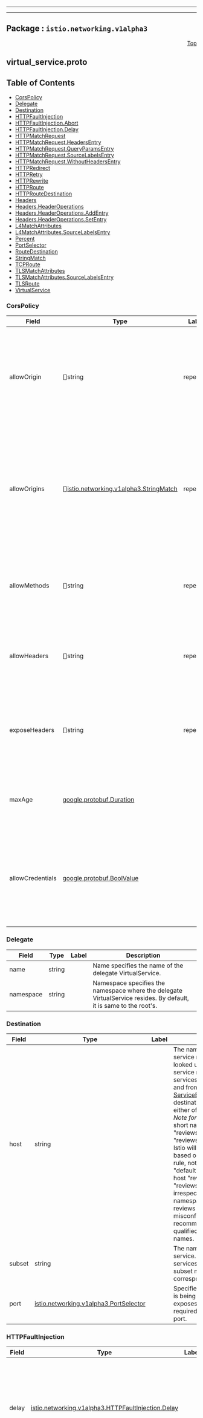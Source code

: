 
---

---

## Package : `istio.networking.v1alpha3`



<a name="top"></a>

<a name="API Reference for virtual_service.proto"></a>
<p align="right"><a href="#top">Top</a></p>

## virtual_service.proto


## Table of Contents
  - [CorsPolicy](#istio.networking.v1alpha3.CorsPolicy)
  - [Delegate](#istio.networking.v1alpha3.Delegate)
  - [Destination](#istio.networking.v1alpha3.Destination)
  - [HTTPFaultInjection](#istio.networking.v1alpha3.HTTPFaultInjection)
  - [HTTPFaultInjection.Abort](#istio.networking.v1alpha3.HTTPFaultInjection.Abort)
  - [HTTPFaultInjection.Delay](#istio.networking.v1alpha3.HTTPFaultInjection.Delay)
  - [HTTPMatchRequest](#istio.networking.v1alpha3.HTTPMatchRequest)
  - [HTTPMatchRequest.HeadersEntry](#istio.networking.v1alpha3.HTTPMatchRequest.HeadersEntry)
  - [HTTPMatchRequest.QueryParamsEntry](#istio.networking.v1alpha3.HTTPMatchRequest.QueryParamsEntry)
  - [HTTPMatchRequest.SourceLabelsEntry](#istio.networking.v1alpha3.HTTPMatchRequest.SourceLabelsEntry)
  - [HTTPMatchRequest.WithoutHeadersEntry](#istio.networking.v1alpha3.HTTPMatchRequest.WithoutHeadersEntry)
  - [HTTPRedirect](#istio.networking.v1alpha3.HTTPRedirect)
  - [HTTPRetry](#istio.networking.v1alpha3.HTTPRetry)
  - [HTTPRewrite](#istio.networking.v1alpha3.HTTPRewrite)
  - [HTTPRoute](#istio.networking.v1alpha3.HTTPRoute)
  - [HTTPRouteDestination](#istio.networking.v1alpha3.HTTPRouteDestination)
  - [Headers](#istio.networking.v1alpha3.Headers)
  - [Headers.HeaderOperations](#istio.networking.v1alpha3.Headers.HeaderOperations)
  - [Headers.HeaderOperations.AddEntry](#istio.networking.v1alpha3.Headers.HeaderOperations.AddEntry)
  - [Headers.HeaderOperations.SetEntry](#istio.networking.v1alpha3.Headers.HeaderOperations.SetEntry)
  - [L4MatchAttributes](#istio.networking.v1alpha3.L4MatchAttributes)
  - [L4MatchAttributes.SourceLabelsEntry](#istio.networking.v1alpha3.L4MatchAttributes.SourceLabelsEntry)
  - [Percent](#istio.networking.v1alpha3.Percent)
  - [PortSelector](#istio.networking.v1alpha3.PortSelector)
  - [RouteDestination](#istio.networking.v1alpha3.RouteDestination)
  - [StringMatch](#istio.networking.v1alpha3.StringMatch)
  - [TCPRoute](#istio.networking.v1alpha3.TCPRoute)
  - [TLSMatchAttributes](#istio.networking.v1alpha3.TLSMatchAttributes)
  - [TLSMatchAttributes.SourceLabelsEntry](#istio.networking.v1alpha3.TLSMatchAttributes.SourceLabelsEntry)
  - [TLSRoute](#istio.networking.v1alpha3.TLSRoute)
  - [VirtualService](#istio.networking.v1alpha3.VirtualService)







<a name="istio.networking.v1alpha3.CorsPolicy"></a>

### CorsPolicy



| Field | Type | Label | Description |
| ----- | ---- | ----- | ----------- |
| allowOrigin | []string | repeated | The list of origins that are allowed to perform CORS requests. The content will be serialized into the Access-Control-Allow-Origin header. Wildcard * will allow all origins. $hide_from_docs |
  | allowOrigins | [][istio.networking.v1alpha3.StringMatch](.././istio.io.api.networking.v1alpha3.virtual_service#istio.networking.v1alpha3.StringMatch) | repeated | String patterns that match allowed origins. An origin is allowed if any of the string matchers match. If a match is found, then the outgoing Access-Control-Allow-Origin would be set to the origin as provided by the client. |
  | allowMethods | []string | repeated | List of HTTP methods allowed to access the resource. The content will be serialized into the Access-Control-Allow-Methods header. |
  | allowHeaders | []string | repeated | List of HTTP headers that can be used when requesting the resource. Serialized to Access-Control-Allow-Headers header. |
  | exposeHeaders | []string | repeated | A list of HTTP headers that the browsers are allowed to access. Serialized into Access-Control-Expose-Headers header. |
  | maxAge | [google.protobuf.Duration](.././github.com.solo-io.protoc-gen-ext.external.google.protobuf.duration#google.protobuf.Duration) |  | Specifies how long the results of a preflight request can be cached. Translates to the `Access-Control-Max-Age` header. |
  | allowCredentials | [google.protobuf.BoolValue](.././github.com.solo-io.protoc-gen-ext.external.google.protobuf.wrappers#google.protobuf.BoolValue) |  | Indicates whether the caller is allowed to send the actual request (not the preflight) using credentials. Translates to `Access-Control-Allow-Credentials` header. |
  





<a name="istio.networking.v1alpha3.Delegate"></a>

### Delegate



| Field | Type | Label | Description |
| ----- | ---- | ----- | ----------- |
| name | string |  | Name specifies the name of the delegate VirtualService. |
  | namespace | string |  | Namespace specifies the namespace where the delegate VirtualService resides. By default, it is same to the root's. |
  





<a name="istio.networking.v1alpha3.Destination"></a>

### Destination



| Field | Type | Label | Description |
| ----- | ---- | ----- | ----------- |
| host | string |  | The name of a service from the service registry. Service names are looked up from the platform's service registry (e.g., Kubernetes services, Consul services, etc.) and from the hosts declared by [ServiceEntry](https://istio.io/docs/reference/config/networking/service-entry/#ServiceEntry). Traffic forwarded to destinations that are not found in either of the two, will be dropped.<br>*Note for Kubernetes users*: When short names are used (e.g. "reviews" instead of "reviews.default.svc.cluster.local"), Istio will interpret the short name based on the namespace of the rule, not the service. A rule in the "default" namespace containing a host "reviews will be interpreted as "reviews.default.svc.cluster.local", irrespective of the actual namespace associated with the reviews service. To avoid potential misconfiguration, it is recommended to always use fully qualified domain names over short names. |
  | subset | string |  | The name of a subset within the service. Applicable only to services within the mesh. The subset must be defined in a corresponding DestinationRule. |
  | port | [istio.networking.v1alpha3.PortSelector](.././istio.io.api.networking.v1alpha3.virtual_service#istio.networking.v1alpha3.PortSelector) |  | Specifies the port on the host that is being addressed. If a service exposes only a single port it is not required to explicitly select the port. |
  





<a name="istio.networking.v1alpha3.HTTPFaultInjection"></a>

### HTTPFaultInjection



| Field | Type | Label | Description |
| ----- | ---- | ----- | ----------- |
| delay | [istio.networking.v1alpha3.HTTPFaultInjection.Delay](.././istio.io.api.networking.v1alpha3.virtual_service#istio.networking.v1alpha3.HTTPFaultInjection.Delay) |  | Delay requests before forwarding, emulating various failures such as network issues, overloaded upstream service, etc. |
  | abort | [istio.networking.v1alpha3.HTTPFaultInjection.Abort](.././istio.io.api.networking.v1alpha3.virtual_service#istio.networking.v1alpha3.HTTPFaultInjection.Abort) |  | Abort Http request attempts and return error codes back to downstream service, giving the impression that the upstream service is faulty. |
  





<a name="istio.networking.v1alpha3.HTTPFaultInjection.Abort"></a>

### HTTPFaultInjection.Abort



| Field | Type | Label | Description |
| ----- | ---- | ----- | ----------- |
| httpStatus | int32 |  | HTTP status code to use to abort the Http request. |
  | grpcStatus | string |  | $hide_from_docs |
  | http2Error | string |  | $hide_from_docs |
  | percentage | [istio.networking.v1alpha3.Percent](.././istio.io.api.networking.v1alpha3.virtual_service#istio.networking.v1alpha3.Percent) |  | Percentage of requests to be aborted with the error code provided. |
  





<a name="istio.networking.v1alpha3.HTTPFaultInjection.Delay"></a>

### HTTPFaultInjection.Delay



| Field | Type | Label | Description |
| ----- | ---- | ----- | ----------- |
| percent | int32 |  | Percentage of requests on which the delay will be injected (0-100). Use of integer `percent` value is deprecated. Use the double `percentage` field instead. |
  | fixedDelay | [google.protobuf.Duration](.././github.com.solo-io.protoc-gen-ext.external.google.protobuf.duration#google.protobuf.Duration) |  | Add a fixed delay before forwarding the request. Format: 1h/1m/1s/1ms. MUST be >=1ms. |
  | exponentialDelay | [google.protobuf.Duration](.././github.com.solo-io.protoc-gen-ext.external.google.protobuf.duration#google.protobuf.Duration) |  | $hide_from_docs |
  | percentage | [istio.networking.v1alpha3.Percent](.././istio.io.api.networking.v1alpha3.virtual_service#istio.networking.v1alpha3.Percent) |  | Percentage of requests on which the delay will be injected. |
  





<a name="istio.networking.v1alpha3.HTTPMatchRequest"></a>

### HTTPMatchRequest



| Field | Type | Label | Description |
| ----- | ---- | ----- | ----------- |
| name | string |  | The name assigned to a match. The match's name will be concatenated with the parent route's name and will be logged in the access logs for requests matching this route. |
  | uri | [istio.networking.v1alpha3.StringMatch](.././istio.io.api.networking.v1alpha3.virtual_service#istio.networking.v1alpha3.StringMatch) |  | URI to match values are case-sensitive and formatted as follows:<br>- `exact: "value"` for exact string match<br>- `prefix: "value"` for prefix-based match<br>- `regex: "value"` for ECMAscript style regex-based match<br>**Note:** Case-insensitive matching could be enabled via the `ignore_uri_case` flag. |
  | scheme | [istio.networking.v1alpha3.StringMatch](.././istio.io.api.networking.v1alpha3.virtual_service#istio.networking.v1alpha3.StringMatch) |  | URI Scheme values are case-sensitive and formatted as follows:<br>- `exact: "value"` for exact string match<br>- `prefix: "value"` for prefix-based match<br>- `regex: "value"` for ECMAscript style regex-based match |
  | method | [istio.networking.v1alpha3.StringMatch](.././istio.io.api.networking.v1alpha3.virtual_service#istio.networking.v1alpha3.StringMatch) |  | HTTP Method values are case-sensitive and formatted as follows:<br>- `exact: "value"` for exact string match<br>- `prefix: "value"` for prefix-based match<br>- `regex: "value"` for ECMAscript style regex-based match |
  | authority | [istio.networking.v1alpha3.StringMatch](.././istio.io.api.networking.v1alpha3.virtual_service#istio.networking.v1alpha3.StringMatch) |  | HTTP Authority values are case-sensitive and formatted as follows:<br>- `exact: "value"` for exact string match<br>- `prefix: "value"` for prefix-based match<br>- `regex: "value"` for ECMAscript style regex-based match |
  | headers | [][istio.networking.v1alpha3.HTTPMatchRequest.HeadersEntry](.././istio.io.api.networking.v1alpha3.virtual_service#istio.networking.v1alpha3.HTTPMatchRequest.HeadersEntry) | repeated | The header keys must be lowercase and use hyphen as the separator, e.g. _x-request-id_.<br>Header values are case-sensitive and formatted as follows:<br>- `exact: "value"` for exact string match<br>- `prefix: "value"` for prefix-based match<br>- `regex: "value"` for ECMAscript style regex-based match<br>If the value is empty and only the name of header is specfied, presence of the header is checked. **Note:** The keys `uri`, `scheme`, `method`, and `authority` will be ignored. |
  | port | uint32 |  | Specifies the ports on the host that is being addressed. Many services only expose a single port or label ports with the protocols they support, in these cases it is not required to explicitly select the port. |
  | sourceLabels | [][istio.networking.v1alpha3.HTTPMatchRequest.SourceLabelsEntry](.././istio.io.api.networking.v1alpha3.virtual_service#istio.networking.v1alpha3.HTTPMatchRequest.SourceLabelsEntry) | repeated | One or more labels that constrain the applicability of a rule to workloads with the given labels. If the VirtualService has a list of gateways specified in the top-level `gateways` field, it must include the reserved gateway `mesh` for this field to be applicable. |
  | gateways | []string | repeated | Names of gateways where the rule should be applied. Gateway names in the top-level `gateways` field of the VirtualService (if any) are overridden. The gateway match is independent of sourceLabels. |
  | queryParams | [][istio.networking.v1alpha3.HTTPMatchRequest.QueryParamsEntry](.././istio.io.api.networking.v1alpha3.virtual_service#istio.networking.v1alpha3.HTTPMatchRequest.QueryParamsEntry) | repeated | Query parameters for matching.<br>Ex: - For a query parameter like "?key=true", the map key would be "key" and   the string match could be defined as `exact: "true"`. - For a query parameter like "?key", the map key would be "key" and the   string match could be defined as `exact: ""`. - For a query parameter like "?key=123", the map key would be "key" and the   string match could be defined as `regex: "\d+$"`. Note that this   configuration will only match values like "123" but not "a123" or "123a".<br>**Note:** `prefix` matching is currently not supported. |
  | ignoreUriCase | bool |  | Flag to specify whether the URI matching should be case-insensitive.<br>**Note:** The case will be ignored only in the case of `exact` and `prefix` URI matches. |
  | withoutHeaders | [][istio.networking.v1alpha3.HTTPMatchRequest.WithoutHeadersEntry](.././istio.io.api.networking.v1alpha3.virtual_service#istio.networking.v1alpha3.HTTPMatchRequest.WithoutHeadersEntry) | repeated | withoutHeader has the same syntax with the header, but has opposite meaning. If a header is matched with a matching rule among withoutHeader, the traffic becomes not matched one. |
  | sourceNamespace | string |  | Source namespace constraining the applicability of a rule to workloads in that namespace. If the VirtualService has a list of gateways specified in the top-level `gateways` field, it must include the reserved gateway `mesh` for this field to be applicable. |
  





<a name="istio.networking.v1alpha3.HTTPMatchRequest.HeadersEntry"></a>

### HTTPMatchRequest.HeadersEntry



| Field | Type | Label | Description |
| ----- | ---- | ----- | ----------- |
| key | string |  |  |
  | value | [istio.networking.v1alpha3.StringMatch](.././istio.io.api.networking.v1alpha3.virtual_service#istio.networking.v1alpha3.StringMatch) |  |  |
  





<a name="istio.networking.v1alpha3.HTTPMatchRequest.QueryParamsEntry"></a>

### HTTPMatchRequest.QueryParamsEntry



| Field | Type | Label | Description |
| ----- | ---- | ----- | ----------- |
| key | string |  |  |
  | value | [istio.networking.v1alpha3.StringMatch](.././istio.io.api.networking.v1alpha3.virtual_service#istio.networking.v1alpha3.StringMatch) |  |  |
  





<a name="istio.networking.v1alpha3.HTTPMatchRequest.SourceLabelsEntry"></a>

### HTTPMatchRequest.SourceLabelsEntry



| Field | Type | Label | Description |
| ----- | ---- | ----- | ----------- |
| key | string |  |  |
  | value | string |  |  |
  





<a name="istio.networking.v1alpha3.HTTPMatchRequest.WithoutHeadersEntry"></a>

### HTTPMatchRequest.WithoutHeadersEntry



| Field | Type | Label | Description |
| ----- | ---- | ----- | ----------- |
| key | string |  |  |
  | value | [istio.networking.v1alpha3.StringMatch](.././istio.io.api.networking.v1alpha3.virtual_service#istio.networking.v1alpha3.StringMatch) |  |  |
  





<a name="istio.networking.v1alpha3.HTTPRedirect"></a>

### HTTPRedirect



| Field | Type | Label | Description |
| ----- | ---- | ----- | ----------- |
| uri | string |  | On a redirect, overwrite the Path portion of the URL with this value. Note that the entire path will be replaced, irrespective of the request URI being matched as an exact path or prefix. |
  | authority | string |  | On a redirect, overwrite the Authority/Host portion of the URL with this value. |
  | redirectCode | uint32 |  | On a redirect, Specifies the HTTP status code to use in the redirect response. The default response code is MOVED_PERMANENTLY (301). |
  





<a name="istio.networking.v1alpha3.HTTPRetry"></a>

### HTTPRetry



| Field | Type | Label | Description |
| ----- | ---- | ----- | ----------- |
| attempts | int32 |  | Number of retries for a given request. The interval between retries will be determined automatically (25ms+). Actual number of retries attempted depends on the request `timeout` of the [HTTP route](https://istio.io/docs/reference/config/networking/virtual-service/#HTTPRoute). |
  | perTryTimeout | [google.protobuf.Duration](.././github.com.solo-io.protoc-gen-ext.external.google.protobuf.duration#google.protobuf.Duration) |  | Timeout per retry attempt for a given request. format: 1h/1m/1s/1ms. MUST BE >=1ms. |
  | retryOn | string |  | Specifies the conditions under which retry takes place. One or more policies can be specified using a ‘,’ delimited list. See the [retry policies](https://www.envoyproxy.io/docs/envoy/latest/configuration/http/http_filters/router_filter#x-envoy-retry-on) and [gRPC retry policies](https://www.envoyproxy.io/docs/envoy/latest/configuration/http/http_filters/router_filter#x-envoy-retry-grpc-on) for more details. |
  | retryRemoteLocalities | [google.protobuf.BoolValue](.././github.com.solo-io.protoc-gen-ext.external.google.protobuf.wrappers#google.protobuf.BoolValue) |  | Flag to specify whether the retries should retry to other localities. See the [retry plugin configuration](https://www.envoyproxy.io/docs/envoy/latest/intro/arch_overview/http/http_connection_management#retry-plugin-configuration) for more details. |
  





<a name="istio.networking.v1alpha3.HTTPRewrite"></a>

### HTTPRewrite



| Field | Type | Label | Description |
| ----- | ---- | ----- | ----------- |
| uri | string |  | rewrite the path (or the prefix) portion of the URI with this value. If the original URI was matched based on prefix, the value provided in this field will replace the corresponding matched prefix. |
  | authority | string |  | rewrite the Authority/Host header with this value. |
  





<a name="istio.networking.v1alpha3.HTTPRoute"></a>

### HTTPRoute



| Field | Type | Label | Description |
| ----- | ---- | ----- | ----------- |
| name | string |  | The name assigned to the route for debugging purposes. The route's name will be concatenated with the match's name and will be logged in the access logs for requests matching this route/match. |
  | match | [][istio.networking.v1alpha3.HTTPMatchRequest](.././istio.io.api.networking.v1alpha3.virtual_service#istio.networking.v1alpha3.HTTPMatchRequest) | repeated | Match conditions to be satisfied for the rule to be activated. All conditions inside a single match block have AND semantics, while the list of match blocks have OR semantics. The rule is matched if any one of the match blocks succeed. |
  | route | [][istio.networking.v1alpha3.HTTPRouteDestination](.././istio.io.api.networking.v1alpha3.virtual_service#istio.networking.v1alpha3.HTTPRouteDestination) | repeated | A HTTP rule can either redirect or forward (default) traffic. The forwarding target can be one of several versions of a service (see glossary in beginning of document). Weights associated with the service version determine the proportion of traffic it receives. |
  | redirect | [istio.networking.v1alpha3.HTTPRedirect](.././istio.io.api.networking.v1alpha3.virtual_service#istio.networking.v1alpha3.HTTPRedirect) |  | A HTTP rule can either redirect or forward (default) traffic. If traffic passthrough option is specified in the rule, route/redirect will be ignored. The redirect primitive can be used to send a HTTP 301 redirect to a different URI or Authority. |
  | delegate | [istio.networking.v1alpha3.Delegate](.././istio.io.api.networking.v1alpha3.virtual_service#istio.networking.v1alpha3.Delegate) |  | Delegate is used to specify the particular VirtualService which can be used to define delegate HTTPRoute. It can be set only when `Route` and `Redirect` are empty, and the route rules of the delegate VirtualService will be merged with that in the current one. **NOTE**:    1. Only one level delegation is supported.    2. The delegate's HTTPMatchRequest must be a strict subset of the root's,       otherwise there is a conflict and the HTTPRoute will not take effect. |
  | rewrite | [istio.networking.v1alpha3.HTTPRewrite](.././istio.io.api.networking.v1alpha3.virtual_service#istio.networking.v1alpha3.HTTPRewrite) |  | Rewrite HTTP URIs and Authority headers. Rewrite cannot be used with Redirect primitive. Rewrite will be performed before forwarding. |
  | timeout | [google.protobuf.Duration](.././github.com.solo-io.protoc-gen-ext.external.google.protobuf.duration#google.protobuf.Duration) |  | Timeout for HTTP requests. |
  | retries | [istio.networking.v1alpha3.HTTPRetry](.././istio.io.api.networking.v1alpha3.virtual_service#istio.networking.v1alpha3.HTTPRetry) |  | Retry policy for HTTP requests. |
  | fault | [istio.networking.v1alpha3.HTTPFaultInjection](.././istio.io.api.networking.v1alpha3.virtual_service#istio.networking.v1alpha3.HTTPFaultInjection) |  | Fault injection policy to apply on HTTP traffic at the client side. Note that timeouts or retries will not be enabled when faults are enabled on the client side. |
  | mirror | [istio.networking.v1alpha3.Destination](.././istio.io.api.networking.v1alpha3.virtual_service#istio.networking.v1alpha3.Destination) |  | Mirror HTTP traffic to a another destination in addition to forwarding the requests to the intended destination. Mirrored traffic is on a best effort basis where the sidecar/gateway will not wait for the mirrored cluster to respond before returning the response from the original destination.  Statistics will be generated for the mirrored destination. |
  | mirrorPercent | [google.protobuf.UInt32Value](.././github.com.solo-io.protoc-gen-ext.external.google.protobuf.wrappers#google.protobuf.UInt32Value) |  | Percentage of the traffic to be mirrored by the `mirror` field. Use of integer `mirror_percent` value is deprecated. Use the double `mirror_percentage` field instead |
  | mirrorPercentage | [istio.networking.v1alpha3.Percent](.././istio.io.api.networking.v1alpha3.virtual_service#istio.networking.v1alpha3.Percent) |  | Percentage of the traffic to be mirrored by the `mirror` field. If this field is absent, all the traffic (100%) will be mirrored. Max value is 100. |
  | corsPolicy | [istio.networking.v1alpha3.CorsPolicy](.././istio.io.api.networking.v1alpha3.virtual_service#istio.networking.v1alpha3.CorsPolicy) |  | Cross-Origin Resource Sharing policy (CORS). Refer to [CORS](https://developer.mozilla.org/en-US/docs/Web/HTTP/CORS) for further details about cross origin resource sharing. |
  | headers | [istio.networking.v1alpha3.Headers](.././istio.io.api.networking.v1alpha3.virtual_service#istio.networking.v1alpha3.Headers) |  | Header manipulation rules |
  





<a name="istio.networking.v1alpha3.HTTPRouteDestination"></a>

### HTTPRouteDestination



| Field | Type | Label | Description |
| ----- | ---- | ----- | ----------- |
| destination | [istio.networking.v1alpha3.Destination](.././istio.io.api.networking.v1alpha3.virtual_service#istio.networking.v1alpha3.Destination) |  | Destination uniquely identifies the instances of a service to which the request/connection should be forwarded to. |
  | weight | int32 |  | The proportion of traffic to be forwarded to the service version. (0-100). Sum of weights across destinations SHOULD BE == 100. If there is only one destination in a rule, the weight value is assumed to be 100. |
  | headers | [istio.networking.v1alpha3.Headers](.././istio.io.api.networking.v1alpha3.virtual_service#istio.networking.v1alpha3.Headers) |  | Header manipulation rules |
  





<a name="istio.networking.v1alpha3.Headers"></a>

### Headers



| Field | Type | Label | Description |
| ----- | ---- | ----- | ----------- |
| request | [istio.networking.v1alpha3.Headers.HeaderOperations](.././istio.io.api.networking.v1alpha3.virtual_service#istio.networking.v1alpha3.Headers.HeaderOperations) |  | Header manipulation rules to apply before forwarding a request to the destination service |
  | response | [istio.networking.v1alpha3.Headers.HeaderOperations](.././istio.io.api.networking.v1alpha3.virtual_service#istio.networking.v1alpha3.Headers.HeaderOperations) |  | Header manipulation rules to apply before returning a response to the caller |
  





<a name="istio.networking.v1alpha3.Headers.HeaderOperations"></a>

### Headers.HeaderOperations



| Field | Type | Label | Description |
| ----- | ---- | ----- | ----------- |
| set | [][istio.networking.v1alpha3.Headers.HeaderOperations.SetEntry](.././istio.io.api.networking.v1alpha3.virtual_service#istio.networking.v1alpha3.Headers.HeaderOperations.SetEntry) | repeated | Overwrite the headers specified by key with the given values |
  | add | [][istio.networking.v1alpha3.Headers.HeaderOperations.AddEntry](.././istio.io.api.networking.v1alpha3.virtual_service#istio.networking.v1alpha3.Headers.HeaderOperations.AddEntry) | repeated | Append the given values to the headers specified by keys (will create a comma-separated list of values) |
  | remove | []string | repeated | Remove a the specified headers |
  





<a name="istio.networking.v1alpha3.Headers.HeaderOperations.AddEntry"></a>

### Headers.HeaderOperations.AddEntry



| Field | Type | Label | Description |
| ----- | ---- | ----- | ----------- |
| key | string |  |  |
  | value | string |  |  |
  





<a name="istio.networking.v1alpha3.Headers.HeaderOperations.SetEntry"></a>

### Headers.HeaderOperations.SetEntry



| Field | Type | Label | Description |
| ----- | ---- | ----- | ----------- |
| key | string |  |  |
  | value | string |  |  |
  





<a name="istio.networking.v1alpha3.L4MatchAttributes"></a>

### L4MatchAttributes



| Field | Type | Label | Description |
| ----- | ---- | ----- | ----------- |
| destinationSubnets | []string | repeated | IPv4 or IPv6 ip addresses of destination with optional subnet.  E.g., a.b.c.d/xx form or just a.b.c.d. |
  | port | uint32 |  | Specifies the port on the host that is being addressed. Many services only expose a single port or label ports with the protocols they support, in these cases it is not required to explicitly select the port. |
  | sourceSubnet | string |  | IPv4 or IPv6 ip address of source with optional subnet. E.g., a.b.c.d/xx form or just a.b.c.d $hide_from_docs |
  | sourceLabels | [][istio.networking.v1alpha3.L4MatchAttributes.SourceLabelsEntry](.././istio.io.api.networking.v1alpha3.virtual_service#istio.networking.v1alpha3.L4MatchAttributes.SourceLabelsEntry) | repeated | One or more labels that constrain the applicability of a rule to workloads with the given labels. If the VirtualService has a list of gateways specified in the top-level `gateways` field, it should include the reserved gateway `mesh` in order for this field to be applicable. |
  | gateways | []string | repeated | Names of gateways where the rule should be applied. Gateway names in the top-level `gateways` field of the VirtualService (if any) are overridden. The gateway match is independent of sourceLabels. |
  | sourceNamespace | string |  | Source namespace constraining the applicability of a rule to workloads in that namespace. If the VirtualService has a list of gateways specified in the top-level `gateways` field, it must include the reserved gateway `mesh` for this field to be applicable. |
  





<a name="istio.networking.v1alpha3.L4MatchAttributes.SourceLabelsEntry"></a>

### L4MatchAttributes.SourceLabelsEntry



| Field | Type | Label | Description |
| ----- | ---- | ----- | ----------- |
| key | string |  |  |
  | value | string |  |  |
  





<a name="istio.networking.v1alpha3.Percent"></a>

### Percent



| Field | Type | Label | Description |
| ----- | ---- | ----- | ----------- |
| value | double |  |  |
  





<a name="istio.networking.v1alpha3.PortSelector"></a>

### PortSelector



| Field | Type | Label | Description |
| ----- | ---- | ----- | ----------- |
| number | uint32 |  | Valid port number |
  





<a name="istio.networking.v1alpha3.RouteDestination"></a>

### RouteDestination



| Field | Type | Label | Description |
| ----- | ---- | ----- | ----------- |
| destination | [istio.networking.v1alpha3.Destination](.././istio.io.api.networking.v1alpha3.virtual_service#istio.networking.v1alpha3.Destination) |  | Destination uniquely identifies the instances of a service to which the request/connection should be forwarded to. |
  | weight | int32 |  | The proportion of traffic to be forwarded to the service version. If there is only one destination in a rule, all traffic will be routed to it irrespective of the weight. |
  





<a name="istio.networking.v1alpha3.StringMatch"></a>

### StringMatch



| Field | Type | Label | Description |
| ----- | ---- | ----- | ----------- |
| exact | string |  | exact string match |
  | prefix | string |  | prefix-based match |
  | regex | string |  | RE2 style regex-based match (https://github.com/google/re2/wiki/Syntax). |
  





<a name="istio.networking.v1alpha3.TCPRoute"></a>

### TCPRoute



| Field | Type | Label | Description |
| ----- | ---- | ----- | ----------- |
| match | [][istio.networking.v1alpha3.L4MatchAttributes](.././istio.io.api.networking.v1alpha3.virtual_service#istio.networking.v1alpha3.L4MatchAttributes) | repeated | Match conditions to be satisfied for the rule to be activated. All conditions inside a single match block have AND semantics, while the list of match blocks have OR semantics. The rule is matched if any one of the match blocks succeed. |
  | route | [][istio.networking.v1alpha3.RouteDestination](.././istio.io.api.networking.v1alpha3.virtual_service#istio.networking.v1alpha3.RouteDestination) | repeated | The destination to which the connection should be forwarded to. |
  





<a name="istio.networking.v1alpha3.TLSMatchAttributes"></a>

### TLSMatchAttributes



| Field | Type | Label | Description |
| ----- | ---- | ----- | ----------- |
| sniHosts | []string | repeated | SNI (server name indicator) to match on. Wildcard prefixes can be used in the SNI value, e.g., *.com will match foo.example.com as well as example.com. An SNI value must be a subset (i.e., fall within the domain) of the corresponding virtual serivce's hosts. |
  | destinationSubnets | []string | repeated | IPv4 or IPv6 ip addresses of destination with optional subnet.  E.g., a.b.c.d/xx form or just a.b.c.d. |
  | port | uint32 |  | Specifies the port on the host that is being addressed. Many services only expose a single port or label ports with the protocols they support, in these cases it is not required to explicitly select the port. |
  | sourceLabels | [][istio.networking.v1alpha3.TLSMatchAttributes.SourceLabelsEntry](.././istio.io.api.networking.v1alpha3.virtual_service#istio.networking.v1alpha3.TLSMatchAttributes.SourceLabelsEntry) | repeated | One or more labels that constrain the applicability of a rule to workloads with the given labels. If the VirtualService has a list of gateways specified in the top-level `gateways` field, it should include the reserved gateway `mesh` in order for this field to be applicable. |
  | gateways | []string | repeated | Names of gateways where the rule should be applied. Gateway names in the top-level `gateways` field of the VirtualService (if any) are overridden. The gateway match is independent of sourceLabels. |
  | sourceNamespace | string |  | Source namespace constraining the applicability of a rule to workloads in that namespace. If the VirtualService has a list of gateways specified in the top-level `gateways` field, it must include the reserved gateway `mesh` for this field to be applicable. |
  





<a name="istio.networking.v1alpha3.TLSMatchAttributes.SourceLabelsEntry"></a>

### TLSMatchAttributes.SourceLabelsEntry



| Field | Type | Label | Description |
| ----- | ---- | ----- | ----------- |
| key | string |  |  |
  | value | string |  |  |
  





<a name="istio.networking.v1alpha3.TLSRoute"></a>

### TLSRoute



| Field | Type | Label | Description |
| ----- | ---- | ----- | ----------- |
| match | [][istio.networking.v1alpha3.TLSMatchAttributes](.././istio.io.api.networking.v1alpha3.virtual_service#istio.networking.v1alpha3.TLSMatchAttributes) | repeated | Match conditions to be satisfied for the rule to be activated. All conditions inside a single match block have AND semantics, while the list of match blocks have OR semantics. The rule is matched if any one of the match blocks succeed. |
  | route | [][istio.networking.v1alpha3.RouteDestination](.././istio.io.api.networking.v1alpha3.virtual_service#istio.networking.v1alpha3.RouteDestination) | repeated | The destination to which the connection should be forwarded to. |
  





<a name="istio.networking.v1alpha3.VirtualService"></a>

### VirtualService



| Field | Type | Label | Description |
| ----- | ---- | ----- | ----------- |
| hosts | []string | repeated | The destination hosts to which traffic is being sent. Could be a DNS name with wildcard prefix or an IP address.  Depending on the platform, short-names can also be used instead of a FQDN (i.e. has no dots in the name). In such a scenario, the FQDN of the host would be derived based on the underlying platform.<br>A single VirtualService can be used to describe all the traffic properties of the corresponding hosts, including those for multiple HTTP and TCP ports. Alternatively, the traffic properties of a host can be defined using more than one VirtualService, with certain caveats. Refer to the [Operations Guide](https://istio.io/docs/ops/best-practices/traffic-management/#split-virtual-services) for details.<br>*Note for Kubernetes users*: When short names are used (e.g. "reviews" instead of "reviews.default.svc.cluster.local"), Istio will interpret the short name based on the namespace of the rule, not the service. A rule in the "default" namespace containing a host "reviews" will be interpreted as "reviews.default.svc.cluster.local", irrespective of the actual namespace associated with the reviews service. _To avoid potential misconfigurations, it is recommended to always use fully qualified domain names over short names._<br>The hosts field applies to both HTTP and TCP services. Service inside the mesh, i.e., those found in the service registry, must always be referred to using their alphanumeric names. IP addresses are allowed only for services defined via the Gateway.<br>*Note*: It must be empty for a delegate VirtualService. |
  | gateways | []string | repeated | The names of gateways and sidecars that should apply these routes. Gateways in other namespaces may be referred to by `<gateway namespace>/<gateway name>`; specifying a gateway with no namespace qualifier is the same as specifying the VirtualService's namespace. A single VirtualService is used for sidecars inside the mesh as well as for one or more gateways. The selection condition imposed by this field can be overridden using the source field in the match conditions of protocol-specific routes. The reserved word `mesh` is used to imply all the sidecars in the mesh. When this field is omitted, the default gateway (`mesh`) will be used, which would apply the rule to all sidecars in the mesh. If a list of gateway names is provided, the rules will apply only to the gateways. To apply the rules to both gateways and sidecars, specify `mesh` as one of the gateway names. |
  | http | [][istio.networking.v1alpha3.HTTPRoute](.././istio.io.api.networking.v1alpha3.virtual_service#istio.networking.v1alpha3.HTTPRoute) | repeated | An ordered list of route rules for HTTP traffic. HTTP routes will be applied to platform service ports named 'http-*'/'http2-*'/'grpc-*', gateway ports with protocol HTTP/HTTP2/GRPC/ TLS-terminated-HTTPS and service entry ports using HTTP/HTTP2/GRPC protocols.  The first rule matching an incoming request is used. |
  | tls | [][istio.networking.v1alpha3.TLSRoute](.././istio.io.api.networking.v1alpha3.virtual_service#istio.networking.v1alpha3.TLSRoute) | repeated | An ordered list of route rule for non-terminated TLS & HTTPS traffic. Routing is typically performed using the SNI value presented by the ClientHello message. TLS routes will be applied to platform service ports named 'https-*', 'tls-*', unterminated gateway ports using HTTPS/TLS protocols (i.e. with "passthrough" TLS mode) and service entry ports using HTTPS/TLS protocols.  The first rule matching an incoming request is used.  NOTE: Traffic 'https-*' or 'tls-*' ports without associated virtual service will be treated as opaque TCP traffic. |
  | tcp | [][istio.networking.v1alpha3.TCPRoute](.././istio.io.api.networking.v1alpha3.virtual_service#istio.networking.v1alpha3.TCPRoute) | repeated | An ordered list of route rules for opaque TCP traffic. TCP routes will be applied to any port that is not a HTTP or TLS port. The first rule matching an incoming request is used. |
  | exportTo | []string | repeated | A list of namespaces to which this virtual service is exported. Exporting a virtual service allows it to be used by sidecars and gateways defined in other namespaces. This feature provides a mechanism for service owners and mesh administrators to control the visibility of virtual services across namespace boundaries.<br>If no namespaces are specified then the virtual service is exported to all namespaces by default.<br>The value "." is reserved and defines an export to the same namespace that the virtual service is declared in. Similarly the value "*" is reserved and defines an export to all namespaces.<br>NOTE: in the current release, the `exportTo` value is restricted to "." or "*" (i.e., the current namespace or all namespaces). |
  




 <!-- end messages -->

 <!-- end enums -->

 <!-- end HasExtensions -->

 <!-- end services -->

